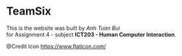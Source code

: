 # TeamSix

This is the website was built by *Anh Tuan Bui*  
for Assignment 4 - subject __ICT203 - Human Computer Interaction__.

@Credit 
Icon
https://www.flaticon.com/
